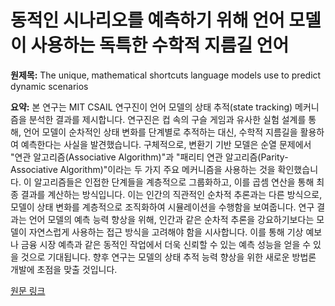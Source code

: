# 동적인 시나리오를 예측하기 위해 언어 모델이 사용하는 독특한 수학적 지름길 언어

**원제목:** The unique, mathematical shortcuts language models use to predict dynamic scenarios

**요약:** 본 연구는 MIT CSAIL 연구진이 언어 모델의 상태 추적(state tracking) 메커니즘을 분석한 결과를 제시합니다.  연구진은 컵 속의 구슬 게임과 유사한 실험 설계를 통해, 언어 모델이 순차적인 상태 변화를 단계별로 추적하는 대신, 수학적 지름길을 활용하여 예측한다는 사실을 발견했습니다.  구체적으로,  변환기 기반 모델은 순열 문제에서  "연관 알고리즘(Associative Algorithm)"과 "패리티 연관 알고리즘(Parity-Associative Algorithm)"이라는 두 가지 주요 메커니즘을 사용하는 것을 확인했습니다.  이 알고리즘들은 인접한 단계들을 계층적으로 그룹화하고, 이를 곱셈 연산을 통해 최종 결과를 계산하는 방식입니다.  이는 인간의 직관적인 순차적 추론과는 다른 방식으로,  모델이 상태 변화를 계층적으로 조직화하여 시뮬레이션을 수행함을 보여줍니다. 연구 결과는 언어 모델의 예측 능력 향상을 위해, 인간과 같은 순차적 추론을 강요하기보다는 모델이 자연스럽게 사용하는 접근 방식을 고려해야 함을 시사합니다.  이를 통해  기상 예보나 금융 시장 예측과 같은 동적인 작업에서 더욱 신뢰할 수 있는 예측 성능을 얻을 수 있을 것으로 기대됩니다.  향후 연구는 모델의 상태 추적 능력 향상을 위한 새로운 방법론 개발에 초점을 맞출 것입니다.

[원문 링크](https://news.mit.edu/2025/unique-mathematical-shortcuts-language-models-use-to-predict-dynamic-scenarios-0721)
